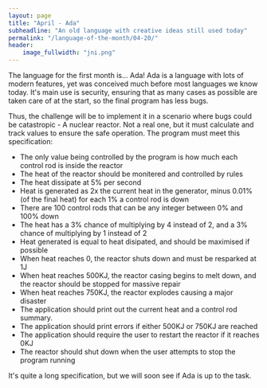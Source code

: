 ```yaml
---
layout: page
title: "April - Ada"
subheadline: "An old language with creative ideas still used today"
permalink: "/language-of-the-month/04-20/"
header:
    image_fullwidth: "jni.png"
---
```


The language for the first month is... Ada! Ada is a language with lots of modern features, yet was conceived much before most languages we know today. It's main use is security, ensuring that as many cases as possible are taken care of at the start, so the final program has less bugs.

Thus, the challenge will be to implement it in a scenario where bugs could be catastropic - A nuclear reactor. Not a real one, but it must calculate and track values to ensure the safe operation. The program must meet this specification:
 - The only value being controlled by the program is how much each control rod is inside the reactor
 - The heat of the reactor should be monitered and controlled by rules
 - The heat dissipate at 5% per second
 - Heat is generated as 2x the current heat in the generator, minus 0.01% (of the final heat) for each 1% a control rod is down
 - There are 100 control rods that can be any integer between 0% and 100% down
 - The heat has a 3% chance of multiplying by 4 instead of 2, and a 3% chance of multiplying by 1 instead of 2
 - Heat generated is equal to heat disipated, and should be maximised if possible
 - When heat reaches 0, the reactor shuts down and must be resparked at 1J
 - When heat reaches 500KJ, the reactor casing begins to melt down, and the reactor should be stopped for massive repair
 - When heat reaches 750KJ, the reactor explodes causing a major disaster
 - The application should print out the current heat and a control rod summary.
 - The application should print errors if either 500KJ or 750KJ are reached
 - The application should require the user to restart the reactor if it reaches 0KJ
 - The reactor should shut down when the user attempts to stop the program running

It's quite a long specification, but we will soon see if Ada is up to the task.